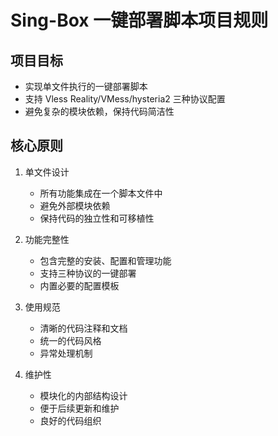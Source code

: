 # Sing-Box 一键部署脚本项目规则

## 项目目标
- 实现单文件执行的一键部署脚本
- 支持 Vless Reality/VMess/hysteria2 三种协议配置
- 避免复杂的模块依赖，保持代码简洁性

## 核心原则
1. 单文件设计
   - 所有功能集成在一个脚本文件中
   - 避免外部模块依赖
   - 保持代码的独立性和可移植性

2. 功能完整性
   - 包含完整的安装、配置和管理功能
   - 支持三种协议的一键部署
   - 内置必要的配置模板

3. 使用规范
   - 清晰的代码注释和文档
   - 统一的代码风格
   - 异常处理机制

4. 维护性
   - 模块化的内部结构设计
   - 便于后续更新和维护
   - 良好的代码组织
